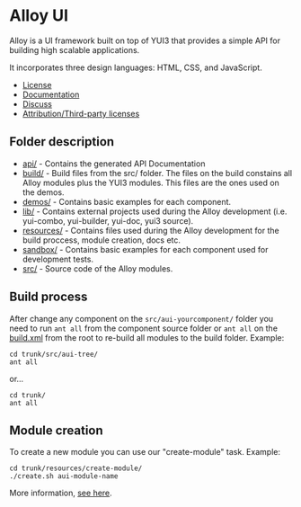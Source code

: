 # Alloy UI

Alloy is a UI framework built on top of YUI3 that provides a simple API for building high scalable applications.

It incorporates three design languages: HTML, CSS, and JavaScript.

* [License](https://github.com/liferay/alloy-ui/blob/master/LICENSE.txt)
* [Documentation](http://deploy.alloyui.com/api/)
* [Discuss](http://www.liferay.com/community/forums/-/message_boards/category/8409523)
* [Attribution/Third-party licenses](https://github.com/liferay/alloy-ui/blob/master/ATTRIBUTION.txt)

## Folder description

* [api/](https://github.com/liferay/alloy-ui/tree/master/api) - Contains the generated API Documentation
* [build/](https://github.com/liferay/alloy-ui/tree/master/build) - Build files from the src/ folder. The files on the build constains all Alloy modules plus the YUI3 modules. This files are the ones used on the demos.
* [demos/](https://github.com/liferay/alloy-ui/tree/master/demos) - Contains basic examples for each component.
* [lib/](https://github.com/liferay/alloy-ui/tree/master/lib) - Contains external projects used during the Alloy development (i.e. yui-combo, yui-builder, yui-doc, yui3 source).
* [resources/](https://github.com/liferay/alloy-ui/tree/master/resources) - Contains files used during the Alloy development for the build proccess, module creation, docs etc.
* [sandbox/](https://github.com/liferay/alloy-ui/tree/master/sandbox) - Contains basic examples for each component used for development tests.
* [src/](https://github.com/liferay/alloy-ui/tree/master/src) - Source code of the Alloy modules.


## Build process

After change any component on the `src/aui-yourcomponent/` folder you need to run `ant all` from the component source folder or `ant all` on the [build.xml](https://github.com/liferay/alloy-ui/blob/master/build.xml) from the root to re-build all modules to the build folder. Example:

	cd trunk/src/aui-tree/
	ant all

or...

	cd trunk/
	ant all

## Module creation

To create a new module you can use our "create-module" task. Example:

	cd trunk/resources/create-module/
	./create.sh aui-module-name

More information, [see here](https://github.com/liferay/alloy-ui/tree/master/resources/create-module).